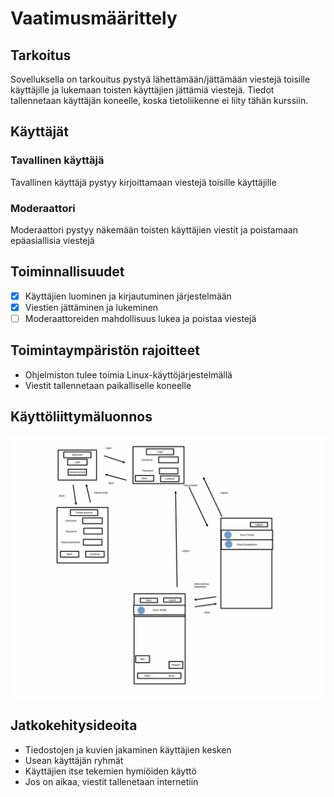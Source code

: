 # Vaatimusmäärittely

## Tarkoitus
Sovelluksella on tarkouitus pystyä lähettämään/jättämään viestejä toisille käyttäjille ja lukemaan toisten käyttäjien jättämiä viestejä. Tiedot tallennetaan käyttäjän koneelle, koska tietoliikenne ei liity tähän kurssiin.

## Käyttäjät
### Tavallinen käyttäjä
Tavallinen käyttäjä pystyy kirjoittamaan viestejä toisille käyttäjille
### Moderaattori
Moderaattori pystyy näkemään toisten käyttäjien viestit ja poistamaan epäasiallisia viestejä
## Toiminnallisuudet
* [x] Käyttäjien luominen ja kirjautuminen järjestelmään
* [x] Viestien jättäminen ja lukeminen
* [ ] Moderaattoreiden mahdollisuus lukea ja poistaa viestejä
## Toimintaympäristön rajoitteet
* Ohjelmiston tulee toimia Linux-käyttöjärjestelmällä
* Viestit tallennetaan paikalliselle koneelle

## Käyttöliittymäluonnos
![](./kuvat/kayttoliittymaluonnos.png)


## Jatkokehitysideoita
* Tiedostojen ja kuvien jakaminen käyttäjien kesken
* Usean käyttäjän ryhmät
* Käyttäjien itse tekemien hymiöiden käyttö
* Jos on aikaa, viestit tallenetaan internetiin